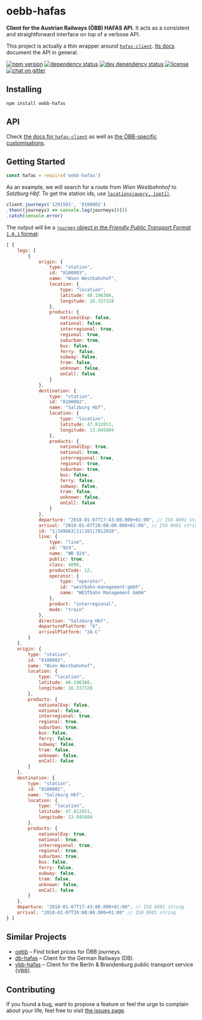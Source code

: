 # oebb-hafas

**Client for the Austrian Railways (ÖBB) HAFAS API.** It acts as a consistent and straightforward interface on top of a verbose API.

This project is actually a thin wrapper around [`hafas-client`](https://github.com/derhuerst/hafas-client#hafas-client). [Its docs](https://github.com/derhuerst/hafas-client/tree/master/docs) document the API in general.

[![npm version](https://img.shields.io/npm/v/boilerplate.svg)](https://www.npmjs.com/package/boilerplate)
[![dependency status](https://img.shields.io/david/juliuste/boilerplate.svg)](https://david-dm.org/juliuste/boilerplate)
[![dev dependency status](https://img.shields.io/david/dev/juliuste/boilerplate.svg)](https://david-dm.org/juliuste/boilerplate#info=devDependencies)
[![license](https://img.shields.io/github/license/juliuste/boilerplate.svg?style=flat)](LICENSE)
[![chat on gitter](https://badges.gitter.im/juliuste.svg)](https://gitter.im/juliuste)

## Installing

```shell
npm install oebb-hafas
```

## API

Check [the docs for `hafas-client`](https://github.com/derhuerst/hafas-client/tree/master/docs) as well as [the ÖBB-specific customisations](https://github.com/derhuerst/hafas-client/blob/master/p/oebb/readme.md).


## Getting Started

```javascript
const hafas = require('oebb-hafas')
```

As an example, we will search for a route from *Wien Westbahnhof* to *Salzburg Hbf*. To get the station ids, use [`locations(query, [opt])`](https://github.com/derhuerst/hafas-client/blob/master/docs/locations.md).

```javascript
client.journeys('1291501', '8100002')
.then((journeys) => console.log(journeys[0]))
.catch(console.error)
```

The output will be a [`journey` object in the *Friendly Public Transport Format* `1.0.1` format](https://github.com/public-transport/friendly-public-transport-format/tree/1.0.1/spec#journey):

```javascript
[ {
    legs: [
        {
            origin: {
                type: "station",
                id: "8100003",
                name: "Wien Westbahnhof",
                location: {
                    type: "location",
                    latitude: 48.196366,
                    longitude: 16.337328
                },
                products: {
                    nationalExp: false,
                    national: false,
                    interregional: true,
                    regional: true,
                    suburban: true,
                    bus: false,
                    ferry: false,
                    subway: false,
                    tram: false,
                    unknown: false,
                    onCall: false
                }
            },
            destination: {
                type: "station",
                id: "8100002",
                name: "Salzburg Hbf",
                location: {
                    type: "location",
                    latitude: 47.812851,
                    longitude: 13.045604
                },
                products: {
                    nationalExp: true,
                    national: true,
                    interregional: true,
                    regional: true,
                    suburban: true,
                    bus: false,
                    ferry: false,
                    subway: false,
                    tram: false,
                    unknown: false,
                    onCall: false
                }
            },
            departure: "2018-01-07T17:43:00.000+01:00", // ISO 8601 string
            arrival: "2018-01-07T20:08:00.000+01:00", // ISO 8601 string
            id: "1|349663|11|181|7012018",
            line: {
                type: "line",
                id: "924",
                name: "WB 924",
                public: true,
                class: 4096,
                productCode: 12,
                operator: {
                    type: "operator",
                    id: "westbahn-management-gmbh",
                    name: "WESTbahn Management GmbH"
                },
                product: "interregional",
                mode: "train"
            },
            direction: "Salzburg Hbf",
            departurePlatform: "6",
            arrivalPlatform: "2A-C"
        }
    ],
    origin: {
        type: "station",
        id: "8100003",
        name: "Wien Westbahnhof",
        location: {
            type: "location",
            latitude: 48.196366,
            longitude: 16.337328
        },
        products: {
            nationalExp: false,
            national: false,
            interregional: true,
            regional: true,
            suburban: true,
            bus: false,
            ferry: false,
            subway: false,
            tram: false,
            unknown: false,
            onCall: false
        }
    },
    destination: {
        type: "station",
        id: "8100002",
        name: "Salzburg Hbf",
        location: {
            type: "location",
            latitude: 47.812851,
            longitude: 13.045604
        },
        products: {
            nationalExp: true,
            national: true,
            interregional: true,
            regional: true,
            suburban: true,
            bus: false,
            ferry: false,
            subway: false,
            tram: false,
            unknown: false,
            onCall: false
        }
    },
    departure: "2018-01-07T17:43:00.000+01:00", // ISO 8601 string
    arrival: "2018-01-07T20:08:00.000+01:00" // ISO 8601 string
} ]
```


## Similar Projects

- [oebb](https://github.com/juliuste/oebb) – Find ticket prices for ÖBB journeys.
- [db-hafas](https://github.com/derhuerst/db-hafas) – Client for the German Railways (DB).
- [vbb-hafas](https://github.com/derhuerst/vbb-hafas) – Client for the Berlin & Brandenburg public transport service (VBB).


## Contributing

If you found a bug, want to propose a feature or feel the urge to complain about your life, feel free to visit [the issues page](https://github.com/juliuste/oebb-hafas/issues).
